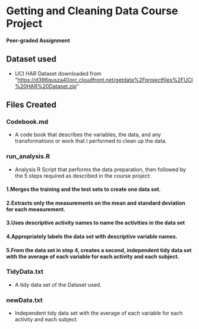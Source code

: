 # Getting and Cleaning Data Course Project
#### Peer-graded Assignment

## Dataset used
- UCI HAR Dataset downloaded from "https://d396qusza40orc.cloudfront.net/getdata%2Fprojectfiles%2FUCI%20HAR%20Dataset.zip"

## Files Created
### Codebook.md
- A code book that describes the variables, the data, and any transformations or work that I performed to clean up the data.

### run_analysis.R
- Analysis R Script that performs the data preparation, then followed by the 5 steps required as described in the course project: 
#### 1.Merges the training and the test sets to create one data set.
#### 2.Extracts only the measurements on the mean and standard deviation for each measurement.
#### 3.Uses descriptive activity names to name the activities in the data set
#### 4.Appropriately labels the data set with descriptive variable names.
#### 5.From the data set in step 4, creates a second, independent tidy data set with the average of each variable for each activity and each subject.

### TidyData.txt
- A tidy data set of the Dataset used.

### newData.txt
- Independent tidy data set with the average of each variable for each activity and each subject.

